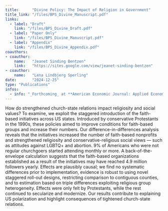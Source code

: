 ```yaml
---
title:      "Divine Policy: The Impact of Religion in Government"
title_link: "/files/BPS_Divine_Manuscript.pdf"
links:
  - label: "Draft"
    link: "/files/BPS_Divine_Draft.pdf"
  - label: "Paper Only"
    link: "/files/BPS_Divine_Manuscript.pdf"
  - label: "Appendix"
    link: "/files/BPS_Divine_Appendix.pdf"
coauthors:
- coauthor: 
    name:   "Jeanet Sinding Bentzen"
    link:   "https://sites.google.com/view/jeanet-sinding-bentzen"
- coauthor: 
    name:   "Lena Lindbjerg Sperling"
date:       "2024-12-25"
type: "Publications"
infos:
  - info: "_Forthcoming_ at **American Economic Journal: Applied Economics**."
---
```


How do strengthened church-state relations impact religiosity and social values? To examine, we exploit the staggered introduction of the faith-based initiatives across US states. Introduced by conservative Protestants in the 1990s, these policies aimed to improve conditions for faith-based groups and increase their numbers. Our difference-in-differences analysis reveals that the initiatives increased the number of faith-based nonprofits and strengthened religiosity and conservative-religious social views — such as attitudes against LGBTQ+ and abortion. 9% of Americans who were not regular churchgoers started attending monthly or more. A back-of-the-envelope calculation suggests that the faith-based organizations established as a result of the initiatives may have reached 4.9 million followers yearly. Effects are plausibly causal; we find no systematic differences prior to implementation, evidence is robust to using novel staggered roll-out designs, restricting comparison to contiguous counties, and to estimation based on triple differences exploiting religious group heterogeneity. Effects were only felt by Protestants, while the rest continued to secularize and modernize. Our results contribute to explaining US polarization and highlight consequences of tightened church-state relations.